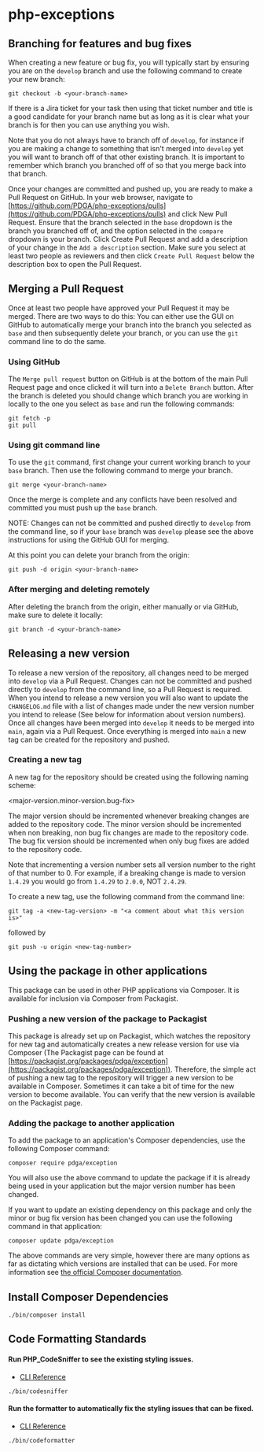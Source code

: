 # php-exceptions

## Branching for features and bug fixes

When creating a new feature or bug fix, you will typically start by ensuring you are on the `develop` branch and use the following
command to create your new branch:

```git checkout -b <your-branch-name>```

If there is a Jira ticket for your task then using that ticket number and title is a good candidate for your branch name
but as long as it is clear what your branch is for then you can use anything you wish.

Note that you do not always have to branch off of `develop`, for instance if you are making a change to something that isn't merged
into `develop` yet you will want to branch off of that other existing branch. It is important to remember which branch you branched
off of so that you merge back into that branch.

Once your changes are committed and pushed up, you are ready to make a Pull Request on GitHub. In your web browser, navigate to
[https://github.com/PDGA/php-exceptions/pulls](https://github.com/PDGA/php-exceptions/pulls) and click New Pull Request.
Ensure that the branch selected in the `base` dropdown is the branch you branched off of, and the option selected in the `compare`
dropdown is your branch. Click Create Pull Request and add a description of your change in the `Add a description` section.
Make sure you select at least two people as reviewers and then click `Create Pull Request` below the description box
to open the Pull Request.

## Merging a Pull Request

Once at least two people have approved your Pull Request it may be merged. There are two ways to do this:
You can either use the GUI on GitHub to automatically merge your branch into the branch you selected as `base`
and then subsequently delete your branch, or you can use the `git` command line to do the same.

### Using GitHub

The `Merge pull request` button on GitHub is at the bottom of the main Pull Request page and once clicked it
will turn into a `Delete Branch` button. After the branch is deleted you should change which branch you are working
in locally to the one you select as `base` and run the following commands:

```
git fetch -p
git pull
```
### Using git command line

To use the `git` command, first change your current working branch to your `base` branch.  Then use the following
command to merge your branch.

```git merge <your-branch-name>```

Once the merge is complete and any conflicts have been resolved and committed you must push up the `base` branch.

NOTE: Changes can not be committed and pushed directly to `develop` from the command line, so if your `base` branch was
`develop` please see the above instructions for using the GitHub GUI for merging.

At this point you can delete your branch from the origin:

```git push -d origin <your-branch-name>```

### After merging and deleting remotely

After deleting the branch from the origin, either manually or via GitHub, make sure to delete it locally:

```git branch -d <your-branch-name>```

## Releasing a new version

To release a new version of the repository, all changes need to be merged into `develop` via a Pull Request.
Changes can not be committed and pushed directly to `develop` from the command line, so a Pull Request is required.
When you intend to release a new version you will also want to update the `CHANGELOG.md` file with a list of changes
made under the new version number you intend to release (See below for information about version numbers).
Once all changes have been merged into `develop` it needs to be merged into `main`, again via a Pull Request.
Once everything is merged into `main` a new tag can be created for the repository and pushed.

### Creating a new tag

A new tag for the repository should be created using the following naming scheme:

<major-version.minor-version.bug-fix>

The major version should be incremented whenever breaking changes are added to the repository code.
The minor version should be incremented when non breaking, non bug fix changes are made to the repository code.
The bug fix version should be incremented when only bug fixes are added to the repository code.

Note that incrementing a version number sets all version number to the right of that number to 0.
For example, if a breaking change is made to version `1.4.29` you would go from `1.4.29` to `2.0.0`, NOT `2.4.29`.

To create a new tag, use the following command from the command line:

```git tag -a <new-tag-version> -m "<a comment about what this version is>"```

followed by

```git push -u origin <new-tag-number>```

## Using the package in other applications

This package can be used in other PHP applications via Composer. It is available for inclusion
via Composer from Packagist.

### Pushing a new version of the package to Packagist

This package is already set up on Packagist, which watches the repository for new tag and automatically
creates a new release version for use via Composer (The Packagist page can be found at [https://packagist.org/packages/pdga/exception](https://packagist.org/packages/pdga/exception)).
Therefore, the simple act of pushing a new tag to the repository will trigger a new version to be available in Composer.
Sometimes it can take a bit of time for the new version to become available. You can verify that the new version is available on the Packagist page.

### Adding the package to another application

To add the package to an application's Composer dependencies, use the following Composer command:

```composer require pdga/exception```

You will also use the above command to update the package if it is already being used in your application
but the major version number has been changed.

If you want to update an existing dependency on this package and only the minor or bug fix version has been
changed you can use the following command in that application:

```composer update pdga/exception```

The above commands are very simple, however there are many options as far as dictating which versions are
installed that can be used. For more information see [the official Composer documentation](https://getcomposer.org/doc/articles/versions.md#writing-version-constraints).

## Install Composer Dependencies

```
./bin/composer install
```

## Code Formatting Standards
#### Run PHP_CodeSniffer to see the existing styling issues.
- [CLI Reference](https://github.com/squizlabs/PHP_CodeSniffer/wiki/Usage#getting-help-from-the-command-line)
```
./bin/codesniffer
```
#### Run the formatter to automatically fix the styling issues that can be fixed.
- [CLI Reference](https://github.com/squizlabs/PHP_CodeSniffer/wiki/Fixing-Errors-Automatically#using-the-php-code-beautifier-and-fixer)
```
./bin/codeformatter
```
